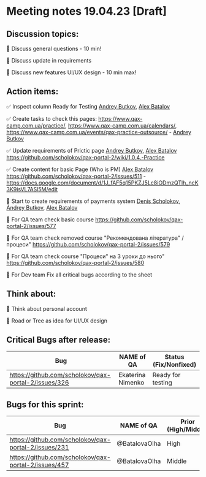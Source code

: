 # Meeting notes 19.04.23 [Draft] 

## Discussion topics: 

:black_square_button: Discuss general questions - 10 min!

:black_square_button: Discuss update in requirements 

:black_square_button: Discuss new features UI/UX design - 10 min max!  

## Action items:

:white_check_mark: Inspect column Ready for Testing [Andrey Butkov](https://github.com/ButKoff), [Alex Batalov](https://github.com/ABatalov)  

:white_check_mark: Create tasks to check this pages: https://www.qax-camp.com.ua/practice/, https://www.qax-camp.com.ua/calendars/, https://www.qax-camp.com.ua/events/qax-practice-outsource/ - [Andrey Butkov](https://github.com/ButKoff) 

:white_check_mark: Update requirements of Prictic page [Andrey Butkov](https://github.com/ButKoff), [Alex Batalov](https://github.com/ABatalov)  https://github.com/scholokov/qax-portal-2/wiki/1.0.4.-Practice

:white_check_mark: Create content for basic Page (Who is PM)  [Alex Batalov](https://github.com/ABatalov) https://github.com/scholokov/qax-portal-2/issues/511 - https://docs.google.com/document/d/1J_fAF5q15PKZJ5Lc8iODmzQTlh_ncK3K9isVL7ASl5M/edit 

:black_square_button: Start to create requirements of payments system [Denis Scholokov](https://github.com/scholokov), [Andrey Butkov](https://github.com/ButKoff), [Alex Batalov](https://github.com/ABatalov)  

:black_square_button: For QA team check basic course https://github.com/scholokov/qax-portal-2/issues/577 

:black_square_button: For QA team check removed course "Рекомендована література" / процеси" https://github.com/scholokov/qax-portal-2/issues/579 

:black_square_button: For QA team check course "Процеси" на 3 уроки до нього" https://github.com/scholokov/qax-portal-2/issues/580 

:black_square_button: For Dev team Fix all critical bugs according to the sheet  

## Think about:  

:black_square_button: Think about personal account 

:black_square_button: Road or Tree as idea for UI/UX design   


## Critical Bugs after release:  

| Bug                |   NAME of QA   | Status (Fix/Nonfixed) |
|--------------------|----------------|----------| 
|https://github.com/scholokov/qax-portal-2/issues/326| Ekaterina Nimenko | Ready for testing |

## Bugs for this sprint: 
| Bug                |   NAME of QA   | Prior (High/Middle)|Status  |
|--------------------|----------------|----------| -------------|
| https://github.com/scholokov/qax-portal-2/issues/231|@BatalovaOlha| High    | Ready for documentation|
| https://github.com/scholokov/qax-portal-2/issues/457|@BatalovaOlha| Middle  | Ready for documentation |
